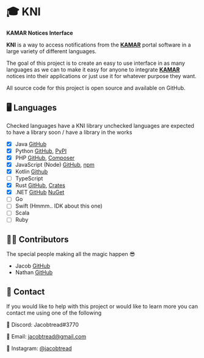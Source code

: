 # 🎓 KNI
**KAMAR Notices Interface**

**KNI** is a way to access notifications from the **[KAMAR](https://kamar.nz)** portal software in a large variety of different languages.

The goal of this project is to create an easy to use interface in as many languages as we can to make it easy for anyone to integrate **[KAMAR](https://kamar.nz)** notices into their applications or just use it for whatever purpose they want.

All source code for this project is open source and available on GitHub.

## 🖥 Languages 
Checked languages have a KNI library unchecked languages are expected to have a library soon / have a library in the works
- [x] Java [GitHub](https://github.com/jacobtread/KNI-J)
- [x] Python [GitHub](https://github.com/jacobtread/KNI-Py), [PyPI](https://pypi.org/project/knij/)
- [x] PHP [GitHub](https://github.com/jacobtread/KNI-PHP),  [Composer](https://packagist.org/packages/jacobtread/kni)
- [x] JavaScript (Node) [GitHub](https://github.com/jacobtread/KNI-JS), [npm](https://www.npmjs.com/package/kni-js)
- [x] Kotlin [Github](https://github.com/jacobtread/KNI-Kt)
- [ ] TypeScript
- [x] Rust [GitHub](https://github.com/laspruca/kni-rs), [Crates](https://crates.io/crates/kni-rs)
- [x] .NET [GitHub](https://github.com/laspruca/knidotnet) [NuGet](https://www.nuget.org/packages/LaSpruca.KNIDotNet/)
- [ ] Go
- [ ] Swift (Hmmm.. IDK about this one)
- [ ] Scala
- [ ] Ruby

## 🕵️‍♂️ Contributors
The special people making all the magic happen 😎
- Jacob  [GitHub](https://github.com/jacobtread)
- Nathan [GitHub](https://github.com/laspruca)

## 🤖 Contact
If you would like to help with this project or would like to learn more you can contact  me
using one of the following

💬 Discord:  Jacobtread#3770

📧 Email: jacobtread@gmail.com 

👀 Instagram: [@jacobtread](https://instagram.com/jacobtread)

